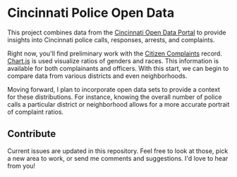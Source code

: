 # Cincinnati Police Open Data

This project combines data from the [Cincinnati Open Data Portal](https://data.cincinnati-oh.gov/) to provide insights into Cincinnati police calls, responses, arrests, and complaints.

Right now, you'll find preliminary work with the [Citizen Complaints](https://data.cincinnati-oh.gov/Safer-Streets/Citizen-Complaints/r3vg-n6p3) record. [Chart.js](http://www.chartjs.org/) is used visualize ratios of genders and races. This information is available for both complainants and officers. With this start, we can begin to compare data from various districts and even neighborhoods.

Moving forward, I plan to incorporate open data sets to provide a context for these distributions. For instance, knowing the overall number of police calls a particular district or neighborhood allows for a more accurate portrait of complaint ratios.

## Contribute
Current issues are updated in this repository. Feel free to look at those, pick a new area to work, or send me comments and suggestions. I'd love to hear from you!
